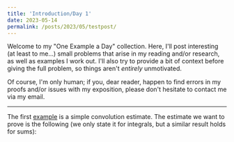 ```yaml
---
title: 'Introduction/Day 1'
date: 2023-05-14
permalink: /posts/2023/05/testpost/
---
```


Welcome to my "One Example a Day" collection. Here, I'll post interesting (at least to me...) small problems that arise in my reading and/or research, as well as examples I work out. I'll also try to provide a bit of context before giving the full problem, so things aren't _entirely_ unmotivated.

Of course, I'm only human; if you, dear reader, happen to find errors in my proofs and/or issues with my exposition, please don't hesitate to contact me via my email.

----


The first [example](../files/examples/ex1.pdf) is a simple convolution estimate. The estimate we want to prove is the following (we only state it for integrals, but a similar result holds for sums):

<object data=" ../files/examples/ex1.pdf " width="750" height="250" type="application/pdf"></object>